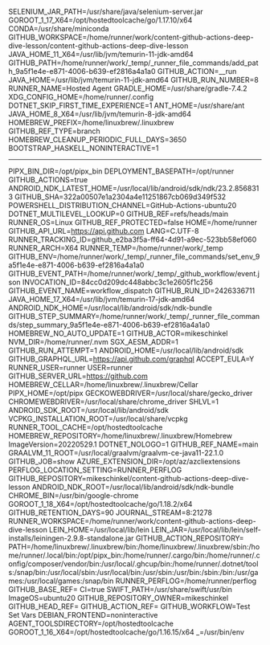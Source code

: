 SELENIUM_JAR_PATH=/usr/share/java/selenium-server.jar
GOROOT_1_17_X64=/opt/hostedtoolcache/go/1.17.10/x64
CONDA=/usr/share/miniconda
GITHUB_WORKSPACE=/home/runner/work/content-github-actions-deep-dive-lesson/content-github-actions-deep-dive-lesson
JAVA_HOME_11_X64=/usr/lib/jvm/temurin-11-jdk-amd64
GITHUB_PATH=/home/runner/work/_temp/_runner_file_commands/add_path_9a5f1e4e-e871-4006-b639-ef2816a4a1a0
GITHUB_ACTION=__run
JAVA_HOME=/usr/lib/jvm/temurin-11-jdk-amd64
GITHUB_RUN_NUMBER=8
RUNNER_NAME=Hosted Agent
GRADLE_HOME=/usr/share/gradle-7.4.2
XDG_CONFIG_HOME=/home/runner/.config
DOTNET_SKIP_FIRST_TIME_EXPERIENCE=1
ANT_HOME=/usr/share/ant
JAVA_HOME_8_X64=/usr/lib/jvm/temurin-8-jdk-amd64
HOMEBREW_PREFIX=/home/linuxbrew/.linuxbrew
GITHUB_REF_TYPE=branch
HOMEBREW_CLEANUP_PERIODIC_FULL_DAYS=3650
BOOTSTRAP_HASKELL_NONINTERACTIVE=1
***
PIPX_BIN_DIR=/opt/pipx_bin
DEPLOYMENT_BASEPATH=/opt/runner
GITHUB_ACTIONS=true
ANDROID_NDK_LATEST_HOME=/usr/local/lib/android/sdk/ndk/23.2.8568313
GITHUB_SHA=322a00507e1a2304a4e11251867cb069d349f532
POWERSHELL_DISTRIBUTION_CHANNEL=GitHub-Actions-ubuntu20
DOTNET_MULTILEVEL_LOOKUP=0
GITHUB_REF=refs/heads/main
RUNNER_OS=Linux
GITHUB_REF_PROTECTED=false
HOME=/home/runner
GITHUB_API_URL=https://api.github.com
LANG=C.UTF-8
RUNNER_TRACKING_ID=github_e2ba3f5a-ff64-4d91-a9ec-523bb58ef060
RUNNER_ARCH=X64
RUNNER_TEMP=/home/runner/work/_temp
GITHUB_ENV=/home/runner/work/_temp/_runner_file_commands/set_env_9a5f1e4e-e871-4006-b639-ef2816a4a1a0
GITHUB_EVENT_PATH=/home/runner/work/_temp/_github_workflow/event.json
INVOCATION_ID=84cc0d209dc448abbc3c1e2605f1c256
GITHUB_EVENT_NAME=workflow_dispatch
GITHUB_RUN_ID=2426336711
JAVA_HOME_17_X64=/usr/lib/jvm/temurin-17-jdk-amd64
ANDROID_NDK_HOME=/usr/local/lib/android/sdk/ndk-bundle
GITHUB_STEP_SUMMARY=/home/runner/work/_temp/_runner_file_commands/step_summary_9a5f1e4e-e871-4006-b639-ef2816a4a1a0
HOMEBREW_NO_AUTO_UPDATE=1
GITHUB_ACTOR=mikeschinkel
NVM_DIR=/home/runner/.nvm
SGX_AESM_ADDR=1
GITHUB_RUN_ATTEMPT=1
ANDROID_HOME=/usr/local/lib/android/sdk
GITHUB_GRAPHQL_URL=https://api.github.com/graphql
ACCEPT_EULA=Y
RUNNER_USER=runner
USER=runner
GITHUB_SERVER_URL=https://github.com
HOMEBREW_CELLAR=/home/linuxbrew/.linuxbrew/Cellar
PIPX_HOME=/opt/pipx
GECKOWEBDRIVER=/usr/local/share/gecko_driver
CHROMEWEBDRIVER=/usr/local/share/chrome_driver
SHLVL=1
ANDROID_SDK_ROOT=/usr/local/lib/android/sdk
VCPKG_INSTALLATION_ROOT=/usr/local/share/vcpkg
RUNNER_TOOL_CACHE=/opt/hostedtoolcache
HOMEBREW_REPOSITORY=/home/linuxbrew/.linuxbrew/Homebrew
ImageVersion=20220529.1
DOTNET_NOLOGO=1
GITHUB_REF_NAME=main
GRAALVM_11_ROOT=/usr/local/graalvm/graalvm-ce-java11-22.1.0
GITHUB_JOB=show
AZURE_EXTENSION_DIR=/opt/az/azcliextensions
PERFLOG_LOCATION_SETTING=RUNNER_PERFLOG
GITHUB_REPOSITORY=mikeschinkel/content-github-actions-deep-dive-lesson
ANDROID_NDK_ROOT=/usr/local/lib/android/sdk/ndk-bundle
CHROME_BIN=/usr/bin/google-chrome
GOROOT_1_18_X64=/opt/hostedtoolcache/go/1.18.2/x64
GITHUB_RETENTION_DAYS=90
JOURNAL_STREAM=8:21278
RUNNER_WORKSPACE=/home/runner/work/content-github-actions-deep-dive-lesson
LEIN_HOME=/usr/local/lib/lein
LEIN_JAR=/usr/local/lib/lein/self-installs/leiningen-2.9.8-standalone.jar
GITHUB_ACTION_REPOSITORY=
PATH=/home/linuxbrew/.linuxbrew/bin:/home/linuxbrew/.linuxbrew/sbin:/home/runner/.local/bin:/opt/pipx_bin:/home/runner/.cargo/bin:/home/runner/.config/composer/vendor/bin:/usr/local/.ghcup/bin:/home/runner/.dotnet/tools:/snap/bin:/usr/local/sbin:/usr/local/bin:/usr/sbin:/usr/bin:/sbin:/bin:/usr/games:/usr/local/games:/snap/bin
RUNNER_PERFLOG=/home/runner/perflog
GITHUB_BASE_REF=
CI=true
SWIFT_PATH=/usr/share/swift/usr/bin
ImageOS=ubuntu20
GITHUB_REPOSITORY_OWNER=mikeschinkel
GITHUB_HEAD_REF=
GITHUB_ACTION_REF=
GITHUB_WORKFLOW=Test Set Vars
DEBIAN_FRONTEND=noninteractive
AGENT_TOOLSDIRECTORY=/opt/hostedtoolcache
GOROOT_1_16_X64=/opt/hostedtoolcache/go/1.16.15/x64
_=/usr/bin/env